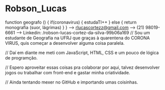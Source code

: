 # Robson_Lucas
function geografo () {
  if(coronavirus) {
    estudaTI++
  } else { 
  return monografia (suor, lágrimas)
  }
}
  --> rlucascortezz@gmail.com
  --> (21) 98019-6661
  --> Linkedin: /robson-lucas-cortez-da-silva-99b06a169
// Sou um estudante de Geografia na UFRJ que graças à quarentena do CORONA VIRUS, quis começar a desenvolver alguma coisa paralela.

// Daí em diante me meti com JavaScript, HTML, CSS e um pouco de lógica de programção.

// Espero aproveitar essas coisas pra colaborar por aqui, talvez desenvolver jogos ou trabalhar com front-end e gastar minha criatividade.

// Ainda tentando mexer no GitHub e importando umas coisinhas.
